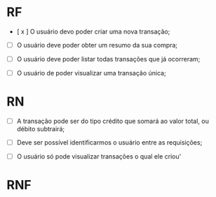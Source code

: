 # RF

- [ x ] O usuário devo poder criar uma nova transação;
- [ ] O usuário deve poder obter um resumo da sua compra;
- [ ] O usuário deve poder listar todas transações que já ocorreram;
- [ ] O usuário de poder visualizar uma transação única;


# RN
 - [ ] A transação pode ser do tipo crédito que somará ao valor total, ou débito subtrairá;
 - [ ] Deve ser possível identificarmos o usuário entre as requisições;
 - [ ] O usuário só pode visualizar transações o qual ele criou'


# RNF